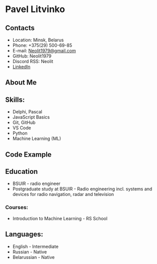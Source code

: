 # __Pavel Litvinko__
## Contacts
* Location: Minsk, Belarus
* Phone: +375(29) 500-69-85
* E-mail:  Neolit1979@gmail.com
* GitHub:  Neolit1979
* Discord RSS: Neolit
* [LinkedIn](https://www.linkedin.com/in/pavel-litvinko-13533123b/)
## About Me

## Skills:
* Delphi, Pascal
* JavaScript Basics
* Git, GitHub
* VS Code
* Python
* Machine Learning (ML)
## Code Example

## Education
* BSUIR - radio engineer
* Postgraduate study at BSUIR - Radio engineering incl. systems and devices for radio navigation, radar and television

### Courses:
* Introduction to Machine Learning - RS School

## Languages:
* English - Intermediate    
* Russian - Native
* Belarussian - Native




